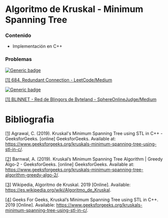# Algoritmo de Kruskal - Minimum Spanning Tree

### Contenido
* Implementación en C++

### Problemas


[![Generic badge](https://img.shields.io/badge/LeetCode-Medium-yellow.svg)](https://leetcode.com/problemset/algorithms/)

[[1] 684. Redundant Connection - LeetCode/Medium](https://leetcode.com/problems/redundant-connection/)


[![Generic badge](https://img.shields.io/badge/SphereOnlineJudge-Medium-yellow.svg)](https://www.spoj.com/problems/classical/)

[[1] BLINNET - Red de Blingors de Byteland - SphereOnlineJudge/Medium](https://www.spoj.com/problems/BLINNET/)

# Bibliografia

[[1]](https://www.geeksforgeeks.org/kruskals-minimum-spanning-tree-using-stl-in-c/) Agrawal, C. (2019). Kruskal's Minimum Spanning Tree using STL in C++ - GeeksforGeeks. [online] GeeksforGeeks. Available at: https://www.geeksforgeeks.org/kruskals-minimum-spanning-tree-using-stl-in-c/.

[[2]](https://www.geeksforgeeks.org/kruskals-minimum-spanning-tree-algorithm-greedy-algo-2/) Barnwal, A. (2019). Kruskal’s Minimum Spanning Tree Algorithm | Greedy Algo-2 - GeeksforGeeks. [online] GeeksforGeeks. Available at: https://www.geeksforgeeks.org/kruskals-minimum-spanning-tree-algorithm-greedy-algo-2/.

[[3]](https://es.wikipedia.org/wiki/Algoritmo_de_Kruskal) Wikipedia, Algoritmo de Kruskal. 2019 [Online]. Available: https://es.wikipedia.org/wiki/Algoritmo_de_Kruskal.

[[4]](https://www.geeksforgeeks.org/kruskals-minimum-spanning-tree-using-stl-in-c/) Geeks For Geeks, Kruskal’s Minimum Spanning Tree using STL in C++. 2019 [Online]. Available: https://www.geeksforgeeks.org/kruskals-minimum-spanning-tree-using-stl-in-c/.